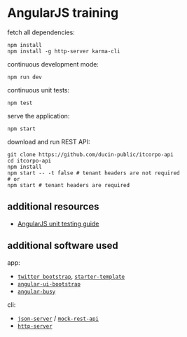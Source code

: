 AngularJS training
==================

fetch all dependencies:

    npm install
    npm install -g http-server karma-cli

continuous development mode:

    npm run dev

continuous unit tests:

    npm test

serve the application:

    npm start

download and run REST API:

    git clone https://github.com/ducin-public/itcorpo-api
    cd itcorpo-api
    npm install
    npm start -- -t false # tenant headers are not required
    # or
    npm start # tenant headers are required

additional resources
--------------------

 * [AngularJS unit testing guide](https://docs.angularjs.org/guide/unit-testing)

additional software used
------------------------

app:

 * [`twitter bootstrap`](https://getbootstrap.com/docs/3.3/), [`starter-template`](https://getbootstrap.com/docs/3.3/examples/starter-template/)
 * [`angular-ui-bootstrap`](https://angular-ui.github.io/bootstrap/)
 * [`angular-busy`](https://github.com/cgross/angular-busy)

cli:

 * [`json-server`](https://github.com/typicode/json-server) / [`mock-rest-api`](https://github.com/ducin-public/mock-rest-api)
 * [`http-server`](https://github.com/indexzero/http-server)
